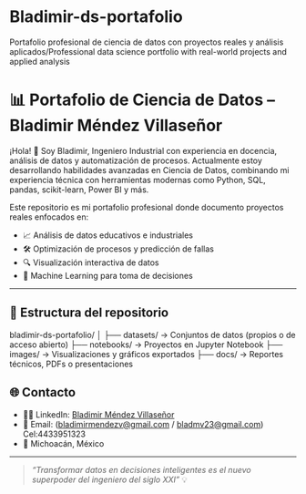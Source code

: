 # Bladimir-ds-portafolio
Portafolio profesional de ciencia de datos con proyectos reales y análisis aplicados/Professional data science portfolio with real-world projects and applied analysis


# 📊 Portafolio de Ciencia de Datos – Bladimir Méndez Villaseñor

¡Hola! 👋 Soy Bladimir, Ingeniero Industrial con experiencia en docencia, análisis de datos y automatización de procesos. Actualmente estoy desarrollando habilidades avanzadas en Ciencia de Datos, combinando mi experiencia técnica con herramientas modernas como Python, SQL, pandas, scikit-learn, Power BI y más.

Este repositorio es mi portafolio profesional donde documento proyectos reales enfocados en:
- 📈 Análisis de datos educativos e industriales
- 🛠️ Optimización de procesos y predicción de fallas
- 🔍 Visualización interactiva de datos
- 🤖 Machine Learning para toma de decisiones

---

## 📂 Estructura del repositorio

bladimir-ds-portafolio/ │ 
├── datasets/ → Conjuntos de datos (propios o de acceso abierto) 
├── notebooks/ → Proyectos en Jupyter Notebook 
├── images/ → Visualizaciones y gráficos exportados 
├── docs/ → Reportes técnicos, PDFs o presentaciones



## 🌐 Contacto

- 🧑‍🏫 LinkedIn: [Bladimir Méndez Villaseñor](https://www.linkedin.com/in/bladimir-mendez/)
- 📧 Email: (bladimirmendezv@gmail.com / bladmv23@gmail.com) Cel:4433951323
- 📍 Michoacán, México

---

> *“Transformar datos en decisiones inteligentes es el nuevo superpoder del ingeniero del siglo XXI”* 💡
